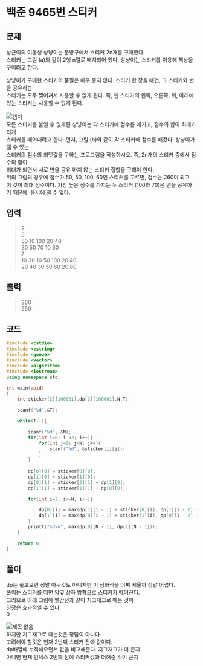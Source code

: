 # 백준 9465번 스티커

## 문제

상근이의 여동생 상냥이는 문방구에서 스티커 2n개를 구매했다. </br>
스티커는 그림 (a)와 같이 2행 n열로 배치되어 있다. 상냥이는 스티커를 이용해 책상을 꾸미려고 한다.</br>

상냥이가 구매한 스티커의 품질은 매우 좋지 않다. 스티커 한 장을 떼면, 그 스티커와 변을 공유하는</br>
스티커는 모두 찢어져서 사용할 수 없게 된다. 즉, 뗀 스티커의 왼쪽, 오른쪽, 위, 아래에 있는 스티커는 사용할 수 없게 된다.</br>
</br>
![캡처](https://user-images.githubusercontent.com/43857226/65964655-601a2980-e498-11e9-9494-32e7041e7a30.PNG)
</br>
모든 스티커를 붙일 수 없게된 상냥이는 각 스티커에 점수를 매기고, 점수의 합이 최대가 되게 </br>
스티커를 떼어내려고 한다. 먼저, 그림 (b)와 같이 각 스티커에 점수를 매겼다. 상냥이가 뗄 수 있는 </br>
스티커의 점수의 최댓값을 구하는 프로그램을 작성하시오. 즉, 2n개의 스티커 중에서 점수의 합이 </br>
최대가 되면서 서로 변을 공유 하지 않는 스티커 집합을 구해야 한다.</br>
위의 그림의 경우에 점수가 50, 50, 100, 60인 스티커를 고르면, 점수는 260이 되고 </br>
이 것이 최대 점수이다. 가장 높은 점수를 가지는 두 스티커 (100과 70)은 변을 공유하기 때문에, 동시에 뗄 수 없다.</br>

## 입력
> 2</br>
5</br>
50 10 100 20 40</br>
30 50 70 10 60</br>
7</br>
10 30 10 50 100 20 40</br>
20 40 30 50 60 20 80</br>

## 출력
> 260 </br>
290 </br>

## 코드
```c++
#include <cstdio>
#include <cstring>
#include <queue>
#include <vector>
#include <algorithm>
#include <iostream>
using namespace std;

int main(void)
{
    int sticker[2][100001],dp[2][100001],N,T;

    scanf("%d",&T);

    while(T--){

        scanf("%d", &N);
        for(int i=0; i <2; i++){
            for(int j=0; j<N; j++){
                scanf("%d", &sticker[i][j]);
            }
        }
        
        dp[0][0] = sticker[0][0];
        dp[1][0] = sticker[1][0];
        dp[0][1] = sticker[0][1] + dp[1][0];
        dp[1][1] = sticker[1][1] + dp[0][0];

        for(int i=2; i<=N; i++){

            dp[0][i] = max(dp[1][i - 1] + sticker[0][i], dp[1][i - 2] + sticker[0][i]);
            dp[1][i] = max(dp[0][i - 1] + sticker[1][i], dp[0][i - 2] + sticker[1][i]);
        }
        printf("%d\n", max(dp[0][N - 1], dp[1][N - 1]));
    }

    return 0;
}
```

## 풀이
dp는 풀고보면 정말 아무것도 아니지만 이 점화식을 어찌 세울까 정말 어렵다. </br>
풀이는 스티커를 떼면 양옆 상하 방향으로 스티커가 떼어진다. </br>
그러므로 아래 그림에 빨간선과 같이 지그재그로 떼는 것이 </br>
당장은 효과적일 수 있다. </br>0

![제목 없음](https://user-images.githubusercontent.com/43857226/65965871-4974d200-e49a-11e9-90be-b71cbb69db6b.png)
</br>
하지만 지그재그로 떼는것은 정답이 아니다. </br>
고려해야 할것은 현재 2번쨰 스티커 전에 값이다. </br>
dp배열에 누적해오면서 값을 비교해준다. 지그재그가 더 큰지</br> 
아니면 현재 인덱스 2번쨰 전에 스티커값과 더해준 것이 큰지 </br>
